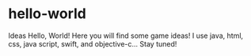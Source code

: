 # hello-world
Ideas
Hello, World! Here you will find some game ideas! I use java, html, css, java script, swift, and objective-c... Stay tuned!
